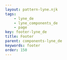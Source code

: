 ```yaml
---
layout: pattern-lyne.njk
tags: 
    - lyne_de
    - lyne_components_de
    - page
key: footer-lyne_de
title: Footer
parent: components-lyne_de
keywords: footer
order: 150
---
```

